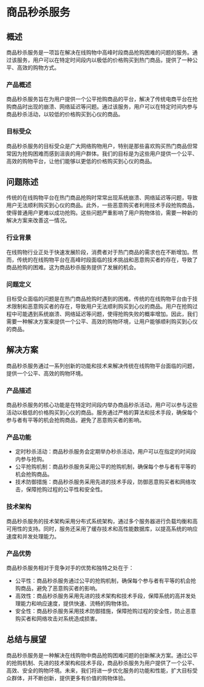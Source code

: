 # 商品秒杀服务

## 概述
商品秒杀服务是一项旨在解决在线购物中高峰时段商品抢购困难的问题的服务。通过该服务，用户可以在特定时间段内以极低的价格购买到热门商品，提供了一种公平、高效的购物方式。

### 产品概述
商品秒杀服务旨在为用户提供一个公平抢购商品的平台，解决了传统电商平台在抢购商品时出现的崩溃、网络延迟等问题。通过该服务，用户可以在特定时间内参与商品秒杀活动，以较低的价格购买到心仪的商品。

### 目标受众
商品秒杀服务的目标受众是广大网络购物用户，特别是那些喜欢购买热门商品但常常因为抢购困难而感到沮丧的用户群体。我们的目标是为这些用户提供一个公平、高效的购物平台，让他们能够以更低的价格购买到心仪的商品。

## 问题陈述
传统的在线购物平台在热门商品抢购时常常出现系统崩溃、网络延迟等问题，导致用户无法顺利购买到心仪的商品。此外，一些恶意购买者利用技术手段抢购商品，使得普通用户更难以成功抢购。这些问题严重影响了用户购物体验，需要一种新的解决方案来改善这一情况。

### 行业背景
在线购物行业正处于快速发展阶段，消费者对于热门商品的需求也在不断增加。然而，传统的在线购物平台在高峰时段面临的技术挑战和恶意购买者的存在，导致了商品抢购的困难。这为商品秒杀服务提供了发展的机会。

### 问题定义
目标受众面临的问题是在热门商品抢购时遇到的困难。传统的在线购物平台由于技术限制和恶意购买者的存在，导致用户无法顺利购买到心仪的商品。用户在抢购过程中可能遇到系统崩溃、网络延迟等问题，使得抢购失败的概率增加。因此，我们需要一种解决方案来提供一个公平、高效的购物环境，让用户能够顺利购买到心仪的商品。

## 解决方案
商品秒杀服务通过一系列创新的功能和技术来解决传统在线购物平台面临的问题，提供一个公平、高效的购物环境。

### 产品描述
商品秒杀服务的核心功能是在特定时间段内举办商品秒杀活动，用户可以参与这些活动以极低的价格购买到心仪的商品。服务通过严格的算法和技术手段，确保每个参与者有平等的机会抢购商品，避免了恶意购买者的影响。

### 产品功能
- 定时秒杀活动：商品秒杀服务会定期举办秒杀活动，用户可以在指定的时间段内参与抢购。
- 公平抢购机制：商品秒杀服务采用公平的抢购机制，确保每个参与者有平等的机会抢购商品。
- 技术防御措施：商品秒杀服务采用先进的技术手段，防御恶意购买者和网络攻击，保障抢购过程的公平性和安全性。

### 技术架构
商品秒杀服务的技术架构采用分布式系统架构，通过多个服务器进行负载均衡和高可用性的支持。同时，服务还采用了缓存技术和高性能数据库，以提高系统的响应速度和并发处理能力。

### 产品优势
商品秒杀服务相对于竞争对手的优势和独特之处在于：
- 公平性：商品秒杀服务通过公平的抢购机制，确保每个参与者有平等的机会抢购商品，避免了恶意购买者的影响。
- 高效性：商品秒杀服务采用先进的技术架构和技术手段，保障系统的高并发处理能力和响应速度，提供快速、流畅的购物体验。
- 安全性：商品秒杀服务采用技术防御措施，保障抢购过程的安全性，防止恶意购买者和网络攻击对系统造成损害。

## 总结与展望
商品秒杀服务是一种解决在线购物中商品抢购困难问题的创新解决方案。通过公平的抢购机制、先进的技术架构和技术手段，商品秒杀服务为用户提供了一个公平、高效、安全的购物环境。未来，我们将进一步优化服务的功能和性能，扩大目标受众群体，并不断创新，提供更多有价值的购物体验。